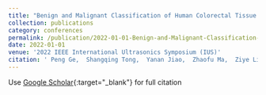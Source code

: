 ```yaml
---
title: "Benign and Malignant Classification of Human Colorectal Tissue by Acoustic-Resolution Photoacoustic Microscopy"
collection: publications
category: conferences
permalink: /publication/2022-01-01-Benign-and-Malignant-Classification-of-Human-Colorectal-Tissue-by-Acoustic-Resolution-Photoacoustic-Microscopy
date: 2022-01-01
venue: '2022 IEEE International Ultrasonics Symposium (IUS)'
citation: ' Peng Ge,  Shangqing Tong,  Yanan Jiao,  Zhaofu Ma,  Ziye Li,  Longhai Liu,  Feng Gao,  Xiaohui Du,  Fei Gao, &quot;Benign and Malignant Classification of Human Colorectal Tissue by Acoustic-Resolution Photoacoustic Microscopy.&quot; 2022 IEEE International Ultrasonics Symposium (IUS), 2022.'
---
```

Use [Google Scholar](https://scholar.google.com/scholar?q=Benign+and+Malignant+Classification+of+Human+Colorectal+Tissue+by+Acoustic+Resolution+Photoacoustic+Microscopy){:target="_blank"} for full citation